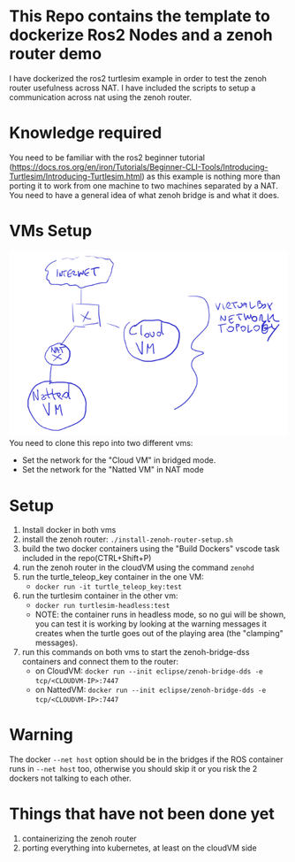 # This Repo contains the template to dockerize Ros2 Nodes and a zenoh router demo
I have dockerized the ros2 turtlesim example in order to test the zenoh router usefulness across NAT.
I have included the scripts to setup a communication across nat using the zenoh router.

# Knowledge required
You need to be familiar with the ros2 beginner tutorial (https://docs.ros.org/en/iron/Tutorials/Beginner-CLI-Tools/Introducing-Turtlesim/Introducing-Turtlesim.html) as this example is nothing more than porting it to work from one machine to two machines separated by a NAT.
You need to have a general idea of what zenoh bridge is and what it does.

# VMs Setup
![](./networktopology.png)
You need to clone this repo into two different vms:
- Set the network for the "Cloud VM" in bridged mode.
- Set the network for the "Natted VM" in NAT mode

# Setup
1) Install docker in both vms
2) install the zenoh router: `./install-zenoh-router-setup.sh`
3) build the two docker containers using the "Build Dockers" vscode task included in the repo(CTRL+Shift+P)
4) run the zenoh router in the cloudVM using the command `zenohd`
5) run the turtle_teleop_key container in the one VM:
    - `docker run -it turtle_teleop_key:test`
6) run the turtlesim container in the other vm:
    - `docker run turtlesim-headless:test`
    - NOTE: the container runs in headless mode, so no gui will be shown, you can test it is working by looking at the warning messages it creates when the turtle goes out of the playing area (the "clamping" messages).
7) run this commands on both vms to start the zenoh-bridge-dss containers and connect them to the router:
    - on CloudVM: `docker run --init eclipse/zenoh-bridge-dds -e tcp/<CLOUDVM-IP>:7447`
    - on NattedVM: `docker run --init eclipse/zenoh-bridge-dds -e tcp/<CLOUDVM-IP>:7447`

# Warning
The docker `--net host` option should be in the bridges if the ROS container runs in `--net host` too, otherwise you should skip it or you risk the 2 dockers not talking to each other.

# Things that have not been done yet
1) containerizing the zenoh router
2) porting everything into kubernetes, at least on the cloudVM side
